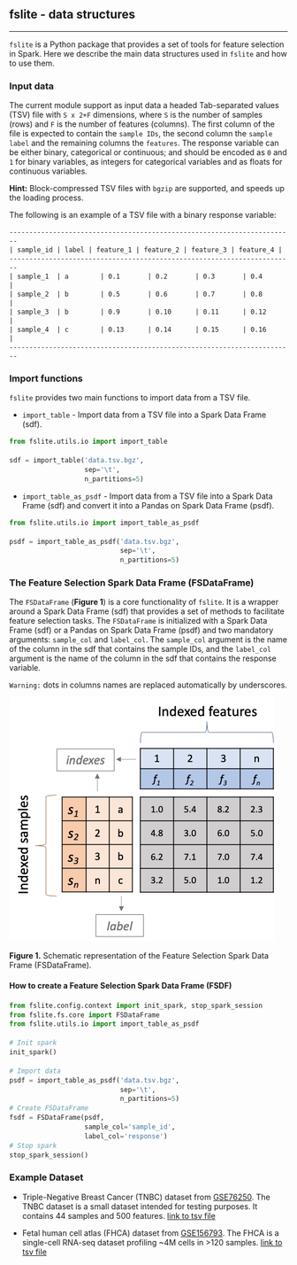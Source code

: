 ## fslite - data structures

--- 

`fslite` is a Python package that provides a set of tools for feature selection in Spark. 
Here we describe the main data structures used in `fslite` and how to use them.

### Input data

The current module support as input data a headed Tab-separated values (TSV) file with `S x 2+F` dimensions, 
where `S` is the number of samples (rows) and `F` is the number of features (columns). The first column of the file 
is expected to contain the `sample IDs`, the second column the `sample label` and the remaining
columns the `features`. The response variable can be either binary, categorical or continuous; and should
be encoded as `0` and `1` for binary variables, as integers for categorical variables and as floats
for continuous variables.

**Hint:** Block-compressed TSV files with `bgzip` are supported, and speeds up the loading process.

The following is an example of a TSV file with a binary response variable:

```
------------------------------------------------------------------------
| sample_id | label | feature_1 | feature_2 | feature_3 | feature_4 |
------------------------------------------------------------------------
| sample_1  | a        | 0.1       | 0.2       | 0.3       | 0.4       |
| sample_2  | b        | 0.5       | 0.6       | 0.7       | 0.8       |
| sample_3  | b        | 0.9       | 0.10      | 0.11      | 0.12      |
| sample_4  | c        | 0.13      | 0.14      | 0.15      | 0.16      |
------------------------------------------------------------------------

```

### Import functions

`fslite` provides two main functions to import data from a TSV file.

- `import_table` - Import data from a TSV file into a Spark Data Frame (sdf).

```python
from fslite.utils.io import import_table

sdf = import_table('data.tsv.bgz',
                   sep='\t',
                   n_partitions=5)
```

- `import_table_as_psdf` - Import data from a TSV file into a Spark Data Frame (sdf) and 
convert it into a Pandas on Spark Data Frame (psdf).

```python
from fslite.utils.io import import_table_as_psdf

psdf = import_table_as_psdf('data.tsv.bgz',
                            sep='\t',
                            n_partitions=5)
```

### The Feature Selection Spark Data Frame (FSDataFrame)

The `FSDataFrame` (**Figure 1**) is a core functionality of `fslite`. It is a wrapper around a Spark Data Frame (sdf) 
that provides a set of methods to facilitate feature selection tasks. The `FSDataFrame` is initialized 
with a Spark Data Frame (sdf) or a Pandas on Spark Data Frame (psdf) and two mandatory arguments: 
`sample_col` and `label_col`. The `sample_col` argument is the name of the column in the sdf that 
contains the sample IDs, and the `label_col` argument is the name of the column in the sdf that 
contains the response variable.

`Warning:` dots in columns names are replaced automatically by underscores.

![FSDF](../images/FSDF_structure.png)

**Figure 1.** Schematic representation of the Feature Selection Spark Data Frame (FSDataFrame).



#### How to create a Feature Selection Spark Data Frame (FSDF)

```python
from fslite.config.context import init_spark, stop_spark_session
from fslite.fs.core import FSDataFrame
from fslite.utils.io import import_table_as_psdf

# Init spark
init_spark()

# Import data
psdf = import_table_as_psdf('data.tsv.bgz',
                            sep='\t',
                            n_partitions=5)
# Create FSDataFrame
fsdf = FSDataFrame(psdf,
                   sample_col='sample_id',
                   label_col='response')
# Stop spark
stop_spark_session()
```


### Example Dataset

- Triple-Negative Breast Cancer (TNBC) dataset from
[GSE76250](https://www.ncbi.nlm.nih.gov/geo/query/acc.cgi?acc=GSE76250). The TNBC dataset is a small dataset intended 
for testing purposes. It contains 44 samples and 500 features. [link to tsv file]()


- Fetal human cell atlas (FHCA) dataset from [GSE156793](https://www.ncbi.nlm.nih.gov/geo/query/acc.cgi?acc=GSE156793).
The FHCA is a single-cell RNA-seq dataset profiling ~4M cells in >120 samples. [link to tsv file]()




